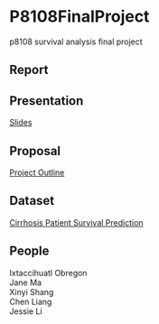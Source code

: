 # P8108FinalProject
p8108 survival analysis final project

## Report

## Presentation
[Slides](https://github.com/XinyiShang/P8108FinalProject/blob/main/Presentation/Survival%20Final%20Project%20-%20Cirrhosis%20Patient%20Survival%20Prediction.pdf)

## Proposal 
[Project Outline](https://docs.google.com/document/d/19DEoGDfuQ9TUcLcLJD3oKvCatLZAoCWgjLnVa67t56A/edit?usp=sharing)

## Dataset

[Cirrhosis Patient Survival Prediction](https://archive.ics.uci.edu/dataset/878/cirrhosis+patient+survival+prediction+dataset-1)

## People
Ixtaccihuatl Obregon \
Jane Ma \
Xinyi Shang \
Chen Liang \
Jessie Li
